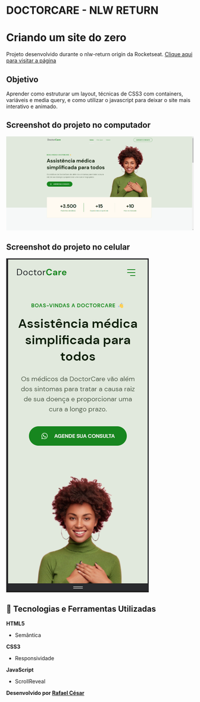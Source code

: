 # DOCTORCARE - NLW RETURN

# Criando um site do zero

Projeto desenvolvido durante o nlw-return origin da Rocketseat. [Clique aqui para visitar a página](https://rafaelfrodz.github.io/nlwreturn-origin-rocketseat/)

## Objetivo

Aprender como estruturar um layout, técnicas de CSS3 com containers, variáveis e media query, e como utilizar o javascript para deixar o site mais interativo e animado.

## Screenshot do projeto no computador
<img alt="screenshot-computador" src="./assets/doctorcare-pc.png">

## Screenshot do projeto no celular
<img alt="screenshot-celular" src="/assets/doctorcare-mobile.png" >

## 🚀 Tecnologias e Ferramentas Utilizadas

**HTML5**

- Semântica

**CSS3**

- Responsividade

**JavaScript**

- ScrollReveal

**Desenvolvido por [Rafael César](https://github.com/rafaelfrodz/)**
